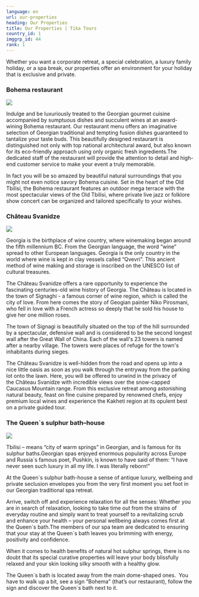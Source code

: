 ```yaml
---
language: en
url: our-properties
heading: Our Properties
title: Our Properties | Tika Tours
country_id: 1
imggrp_id: 44
rank: 1
---
```

<div class="row content-row"><!-- 1708 (0)-->

</div>

<div class="row content-row"><!-- 1709 (2)-->
<div class="col-12"><!-- 2274 -->

Whether you want a corporate retreat, a special celebration, a luxury family holiday,
or a spa break, our properties offer an environment for your holiday that is exclusive
and private.

</div>

</div>

<div class="row content-row"><!-- 1710 (3)-->
<div class="col-12"><!-- 2275 -->

### Bohema restaurant

</div>

</div>

<div class="row content-row"><!-- 1711 (4)-->
<div class="col-12 col-sm-6 col-md-6"><!-- 2276 -->

![](/library/content/bohema-restaurant.png)

</div>

<div class="col-12 col-sm-6 col-md-6"><!-- 2277 -->

Indulge and be luxuriously treated to the Georgian gourmet cuisine accompanied by
sumptuous dishes and succulent wines at an award\-wining Bohema restaurant. Our
restaurant menu offers an imaginative selection of Georgian traditional and tempting
fusion dishes guaranteed to tantalize your taste buds. This beautifully designed
restaurant is distinguished not only with top national architectural award, but
also known for its eco\-friendly approach using only organic fresh ingredients.The
dedicated staff of the restaurant will provide the attention to detail and high\-end
customer service to make your event a truly memorable.

In fact you will be so amazed by beautiful natural surroundings that you might not
even notice savory Bohema cuisine.
Set in the heart of the Old Tbilisi, the Bohema restaurant features an outdoor mega
terrace with the most spectacular views of the Old Tbilisi, where private live jazz
or folklore show concert can be organized and tailored specifically to your wishes.

</div>

</div>

<div class="row content-row"><!-- 1712 (5)-->
<div class="col-12"><!-- 2278 -->

### Château Svanidze

</div>

</div>

<div class="row content-row"><!-- 1713 (6)-->
<div class="col-12 col-sm-6 col-md-6"><!-- 2279 -->

![](/library/content/chateau.png)

</div>

<div class="col-12 col-sm-6 col-md-6"><!-- 2280 -->

Georgia is the birthplace of wine country, where winemaking began around the fifth
millennium BC. From the Georgian language, the word “wine” spread to other European
languages. Georgia is the only country in the world where wine is kept in clay vessels
called “Qvevri”. This ancient method of wine making and storage is inscribed on
the UNESCO list of cultural treasures.

The Château Svanidze offers a rare opportunity to experience the fascinating centuries\-old
wine history of Georgia. The Château is located in the town of Signaghi \- a famous
corner of wine region, which is called the city of love. From here comes the story
of Geogian painter Niko Pirosmani, who fell in love with a French actress so deeply
that he sold his house to give her one million roses.

The town of Signagi is beautifully situated on the top of the hill surrounded by
a spectacular, defensive wall and is considered to be the second longest wall after
the Great Wall of China. Each of the wall's 23 towers is named after a nearby village.
The towers were places of refuge for the town's inhabitants during sieges.

The Château Svanidze is well\-hidden from the road and opens up into a nice little
oasis as soon as you walk through the entryway from the parking lot onto the lawn.
Here, you will be offered to unwind in the privacy of the Château Svanidze with
incredible views over the snow\-capped Caucasus Mountain range. From this exclusive
retreat among astonishing natural beauty, feast on fine cuisine prepared by renowned
chefs, enjoy premium local wines and experience the Kakheti region at its opulent
best on a private guided tour.

</div>

</div>

<div class="row content-row"><!-- 1714 (7)-->
<div class="col-12"><!-- 2281 -->

### The Queen\`s sulphur bath–house

</div>

</div>

<div class="row content-row"><!-- 1715 (8)-->
<div class="col-12 col-sm-6 col-md-6"><!-- 2282 -->

![](/library/content/queens-bath.png)

</div>

<div class="col-12 col-sm-6 col-md-6"><!-- 2283 -->

Tbilisi – means “city of warm springs” in Georgian, and is famous for its sulphur
baths.Georgian spas enjoyed enormous popularity across Europe and Russia\`s famous
poet, Pushkin, is known to have said of them: “I have never seen such luxury in
all my life. I was literally reborn!”

At the Queen\`s sulphur bath\-house a sense of antique luxury, wellbeing and private
seclusion envelopes you from the very first moment you set foot in our Georgian
traditional spa retreat.

Arrive, switch off and experience relaxation for all the senses: Whether you are
in search of relaxation, looking to take time out from the strains of everyday routine
and simply want to treat yourself to a revitalizing scrub and enhance your health
– your personal wellbeing always comes first at the Queen\`s bath.The members of
our spa team are dedicated to ensuring that your stay at the Queen\`s bath leaves
you brimming with energy, positivity and confidence.

When it comes to health benefits of natural hot sulphur springs, there is no doubt
that its special curative properties will leave your body blissfully relaxed and
your skin looking silky smooth with a healthy glow.

The Queen\`s bath is located away from the main dome\-shaped ones.  You have to walk
up a bit, see a sign “Bohema” (that’s our restaurant), follow the sign and discover
the Queen\`s bath next to it.

</div>

</div>
